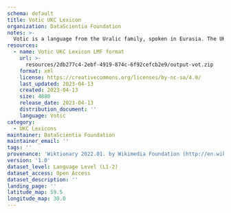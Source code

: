 ```yaml
---
schema: default
title: Votic UKC Lexicon
organization: DataScientia Foundation
notes: >-
  Votic is a language from the Uralic family, spoken in Eurasia. The UKC Lexicon of Votic is represented as a lexico-semantic network. It consists of words, word senses, synsets, as well as sense-level and synset-level relationships.
resources:
  - name: Votic UKC Lexicon LMF format
    url: >-
      resources/2db277c4-2ebf-4919-874c-6f92cefcb2e9/output-vot.zip
    format: xml
    license: https://creativecommons.org/licenses/by-nc-sa/4.0/
    last_updated: 2023-04-13
    created: 2023-04-13
    size: 4880
    release_date: 2023-04-13
    distribution_document: ''
    language: Votic
category:
  - UKC Lexicons
maintainer: DataScientia Foundation
maintainer_email: ''
tags: ''
provenance: 'Wiktionary 2022.01. by Wikimedia Foundation (http://en.wiktionary.org); CogNet 2.1 by Khuyagbaatar Batsuren, National University of Mongolia (http://cognet.ukc.disi.unitn.it); KinDiv: Kinship Diversity 1.0 by Temuulen Khishigsuren (http://ukc.disi.unitn.it/index.php/kinship/); Princeton WordNet 2.1 by Princeton University (https://wordnet.princeton.edu)'
version: '1.0'
dataset_level: Language Level (L1-2)
dataset_access: Open Access
dataset_description: ''
landing_page: ''
latitude_map: 59.5
longitude_map: 30.0
---
```

